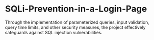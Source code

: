 # SQLi-Prevention-in-a-Login-Page
Through the implementation of parameterized queries, input validation, query time limits, and other security measures, the project effectively safeguards against SQL injection vulnerabilities.
